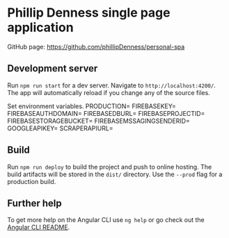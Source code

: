 # Phillip Denness single page application
GitHub page: https://github.com/phillipDenness/personal-spa

## Development server

Run `npm run start` for a dev server. Navigate to `http://localhost:4200/`. The app will automatically reload if you change any of the source files.

Set environment variables.
PRODUCTION=
FIREBASEKEY=
FIREBASEAUTHDOMAIN=
FIREBASEDBURL=
FIREBASEPROJECTID=
FIREBASESTORAGEBUCKET=
FIREBASEMSSAGINGSENDERID=
GOOGLEAPIKEY=
SCRAPERAPIURL=

## Build

Run `npm run deploy` to build the project and push to online hosting. The build artifacts will be stored in the `dist/` directory. Use the `--prod` flag for a production build.

## Further help

To get more help on the Angular CLI use `ng help` or go check out the [Angular CLI README](https://github.com/angular/angular-cli/blob/master/README.md).
